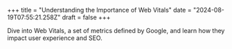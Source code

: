+++
title = "Understanding the Importance of Web Vitals"
date = "2024-08-19T07:55:21.258Z"
draft = false
+++

  Dive into Web Vitals, a set of metrics defined by Google, and learn how they impact user experience and SEO.
        
